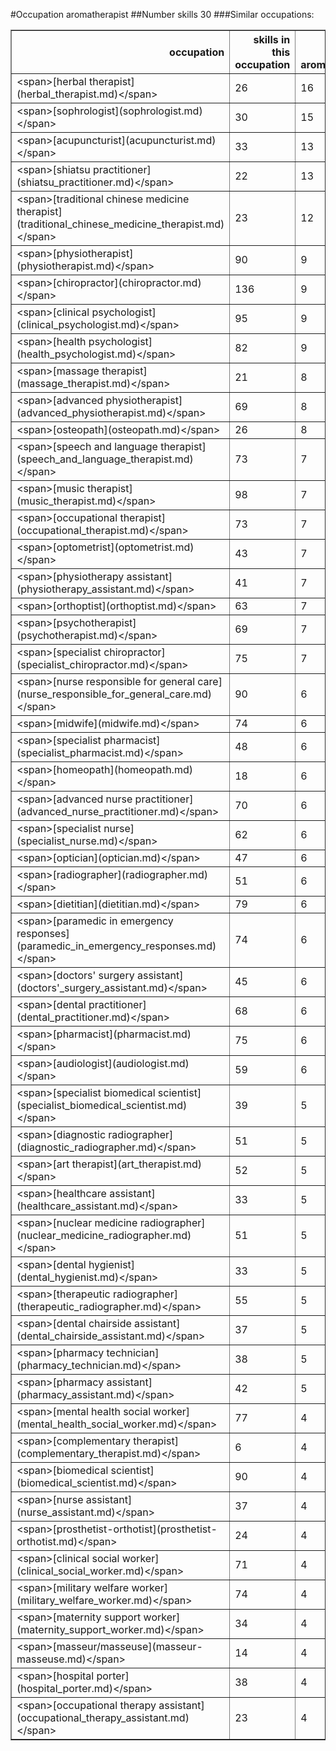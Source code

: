#Occupation aromatherapist
##Number skills 30
###Similar occupations:
<table border="1" class="dataframe">
  <thead>
    <tr style="text-align: right;">
      <th>occupation</th>
      <th>skills in this occupation</th>
      <th>skills that match aromatherapist</th>
      <th>percentage match with aromatherapist</th>
      <th>skills not in aromatherapist</th>
    </tr>
  </thead>
  <tbody>
    <tr>
      <td>&lt;span&gt;[herbal therapist](herbal_therapist.md)&lt;/span&gt;</td>
      <td>26</td>
      <td>16</td>
      <td>0.533333</td>
      <td>10</td>
    </tr>
    <tr>
      <td>&lt;span&gt;[sophrologist](sophrologist.md)&lt;/span&gt;</td>
      <td>30</td>
      <td>15</td>
      <td>0.500000</td>
      <td>15</td>
    </tr>
    <tr>
      <td>&lt;span&gt;[acupuncturist](acupuncturist.md)&lt;/span&gt;</td>
      <td>33</td>
      <td>13</td>
      <td>0.433333</td>
      <td>20</td>
    </tr>
    <tr>
      <td>&lt;span&gt;[shiatsu practitioner](shiatsu_practitioner.md)&lt;/span&gt;</td>
      <td>22</td>
      <td>13</td>
      <td>0.433333</td>
      <td>9</td>
    </tr>
    <tr>
      <td>&lt;span&gt;[traditional chinese medicine therapist](traditional_chinese_medicine_therapist.md)&lt;/span&gt;</td>
      <td>23</td>
      <td>12</td>
      <td>0.400000</td>
      <td>11</td>
    </tr>
    <tr>
      <td>&lt;span&gt;[physiotherapist](physiotherapist.md)&lt;/span&gt;</td>
      <td>90</td>
      <td>9</td>
      <td>0.300000</td>
      <td>81</td>
    </tr>
    <tr>
      <td>&lt;span&gt;[chiropractor](chiropractor.md)&lt;/span&gt;</td>
      <td>136</td>
      <td>9</td>
      <td>0.300000</td>
      <td>127</td>
    </tr>
    <tr>
      <td>&lt;span&gt;[clinical psychologist](clinical_psychologist.md)&lt;/span&gt;</td>
      <td>95</td>
      <td>9</td>
      <td>0.300000</td>
      <td>86</td>
    </tr>
    <tr>
      <td>&lt;span&gt;[health psychologist](health_psychologist.md)&lt;/span&gt;</td>
      <td>82</td>
      <td>9</td>
      <td>0.300000</td>
      <td>73</td>
    </tr>
    <tr>
      <td>&lt;span&gt;[massage therapist](massage_therapist.md)&lt;/span&gt;</td>
      <td>21</td>
      <td>8</td>
      <td>0.266667</td>
      <td>13</td>
    </tr>
    <tr>
      <td>&lt;span&gt;[advanced physiotherapist](advanced_physiotherapist.md)&lt;/span&gt;</td>
      <td>69</td>
      <td>8</td>
      <td>0.266667</td>
      <td>61</td>
    </tr>
    <tr>
      <td>&lt;span&gt;[osteopath](osteopath.md)&lt;/span&gt;</td>
      <td>26</td>
      <td>8</td>
      <td>0.266667</td>
      <td>18</td>
    </tr>
    <tr>
      <td>&lt;span&gt;[speech and language therapist](speech_and_language_therapist.md)&lt;/span&gt;</td>
      <td>73</td>
      <td>7</td>
      <td>0.233333</td>
      <td>66</td>
    </tr>
    <tr>
      <td>&lt;span&gt;[music therapist](music_therapist.md)&lt;/span&gt;</td>
      <td>98</td>
      <td>7</td>
      <td>0.233333</td>
      <td>91</td>
    </tr>
    <tr>
      <td>&lt;span&gt;[occupational therapist](occupational_therapist.md)&lt;/span&gt;</td>
      <td>73</td>
      <td>7</td>
      <td>0.233333</td>
      <td>66</td>
    </tr>
    <tr>
      <td>&lt;span&gt;[optometrist](optometrist.md)&lt;/span&gt;</td>
      <td>43</td>
      <td>7</td>
      <td>0.233333</td>
      <td>36</td>
    </tr>
    <tr>
      <td>&lt;span&gt;[physiotherapy assistant](physiotherapy_assistant.md)&lt;/span&gt;</td>
      <td>41</td>
      <td>7</td>
      <td>0.233333</td>
      <td>34</td>
    </tr>
    <tr>
      <td>&lt;span&gt;[orthoptist](orthoptist.md)&lt;/span&gt;</td>
      <td>63</td>
      <td>7</td>
      <td>0.233333</td>
      <td>56</td>
    </tr>
    <tr>
      <td>&lt;span&gt;[psychotherapist](psychotherapist.md)&lt;/span&gt;</td>
      <td>69</td>
      <td>7</td>
      <td>0.233333</td>
      <td>62</td>
    </tr>
    <tr>
      <td>&lt;span&gt;[specialist chiropractor](specialist_chiropractor.md)&lt;/span&gt;</td>
      <td>75</td>
      <td>7</td>
      <td>0.233333</td>
      <td>68</td>
    </tr>
    <tr>
      <td>&lt;span&gt;[nurse responsible for general care](nurse_responsible_for_general_care.md)&lt;/span&gt;</td>
      <td>90</td>
      <td>6</td>
      <td>0.200000</td>
      <td>84</td>
    </tr>
    <tr>
      <td>&lt;span&gt;[midwife](midwife.md)&lt;/span&gt;</td>
      <td>74</td>
      <td>6</td>
      <td>0.200000</td>
      <td>68</td>
    </tr>
    <tr>
      <td>&lt;span&gt;[specialist pharmacist](specialist_pharmacist.md)&lt;/span&gt;</td>
      <td>48</td>
      <td>6</td>
      <td>0.200000</td>
      <td>42</td>
    </tr>
    <tr>
      <td>&lt;span&gt;[homeopath](homeopath.md)&lt;/span&gt;</td>
      <td>18</td>
      <td>6</td>
      <td>0.200000</td>
      <td>12</td>
    </tr>
    <tr>
      <td>&lt;span&gt;[advanced nurse practitioner](advanced_nurse_practitioner.md)&lt;/span&gt;</td>
      <td>70</td>
      <td>6</td>
      <td>0.200000</td>
      <td>64</td>
    </tr>
    <tr>
      <td>&lt;span&gt;[specialist nurse](specialist_nurse.md)&lt;/span&gt;</td>
      <td>62</td>
      <td>6</td>
      <td>0.200000</td>
      <td>56</td>
    </tr>
    <tr>
      <td>&lt;span&gt;[optician](optician.md)&lt;/span&gt;</td>
      <td>47</td>
      <td>6</td>
      <td>0.200000</td>
      <td>41</td>
    </tr>
    <tr>
      <td>&lt;span&gt;[radiographer](radiographer.md)&lt;/span&gt;</td>
      <td>51</td>
      <td>6</td>
      <td>0.200000</td>
      <td>45</td>
    </tr>
    <tr>
      <td>&lt;span&gt;[dietitian](dietitian.md)&lt;/span&gt;</td>
      <td>79</td>
      <td>6</td>
      <td>0.200000</td>
      <td>73</td>
    </tr>
    <tr>
      <td>&lt;span&gt;[paramedic in emergency responses](paramedic_in_emergency_responses.md)&lt;/span&gt;</td>
      <td>74</td>
      <td>6</td>
      <td>0.200000</td>
      <td>68</td>
    </tr>
    <tr>
      <td>&lt;span&gt;[doctors' surgery assistant](doctors'_surgery_assistant.md)&lt;/span&gt;</td>
      <td>45</td>
      <td>6</td>
      <td>0.200000</td>
      <td>39</td>
    </tr>
    <tr>
      <td>&lt;span&gt;[dental practitioner](dental_practitioner.md)&lt;/span&gt;</td>
      <td>68</td>
      <td>6</td>
      <td>0.200000</td>
      <td>62</td>
    </tr>
    <tr>
      <td>&lt;span&gt;[pharmacist](pharmacist.md)&lt;/span&gt;</td>
      <td>75</td>
      <td>6</td>
      <td>0.200000</td>
      <td>69</td>
    </tr>
    <tr>
      <td>&lt;span&gt;[audiologist](audiologist.md)&lt;/span&gt;</td>
      <td>59</td>
      <td>6</td>
      <td>0.200000</td>
      <td>53</td>
    </tr>
    <tr>
      <td>&lt;span&gt;[specialist biomedical scientist](specialist_biomedical_scientist.md)&lt;/span&gt;</td>
      <td>39</td>
      <td>5</td>
      <td>0.166667</td>
      <td>34</td>
    </tr>
    <tr>
      <td>&lt;span&gt;[diagnostic radiographer](diagnostic_radiographer.md)&lt;/span&gt;</td>
      <td>51</td>
      <td>5</td>
      <td>0.166667</td>
      <td>46</td>
    </tr>
    <tr>
      <td>&lt;span&gt;[art therapist](art_therapist.md)&lt;/span&gt;</td>
      <td>52</td>
      <td>5</td>
      <td>0.166667</td>
      <td>47</td>
    </tr>
    <tr>
      <td>&lt;span&gt;[healthcare assistant](healthcare_assistant.md)&lt;/span&gt;</td>
      <td>33</td>
      <td>5</td>
      <td>0.166667</td>
      <td>28</td>
    </tr>
    <tr>
      <td>&lt;span&gt;[nuclear medicine radiographer](nuclear_medicine_radiographer.md)&lt;/span&gt;</td>
      <td>51</td>
      <td>5</td>
      <td>0.166667</td>
      <td>46</td>
    </tr>
    <tr>
      <td>&lt;span&gt;[dental hygienist](dental_hygienist.md)&lt;/span&gt;</td>
      <td>33</td>
      <td>5</td>
      <td>0.166667</td>
      <td>28</td>
    </tr>
    <tr>
      <td>&lt;span&gt;[therapeutic radiographer](therapeutic_radiographer.md)&lt;/span&gt;</td>
      <td>55</td>
      <td>5</td>
      <td>0.166667</td>
      <td>50</td>
    </tr>
    <tr>
      <td>&lt;span&gt;[dental chairside assistant](dental_chairside_assistant.md)&lt;/span&gt;</td>
      <td>37</td>
      <td>5</td>
      <td>0.166667</td>
      <td>32</td>
    </tr>
    <tr>
      <td>&lt;span&gt;[pharmacy technician](pharmacy_technician.md)&lt;/span&gt;</td>
      <td>38</td>
      <td>5</td>
      <td>0.166667</td>
      <td>33</td>
    </tr>
    <tr>
      <td>&lt;span&gt;[pharmacy assistant](pharmacy_assistant.md)&lt;/span&gt;</td>
      <td>42</td>
      <td>5</td>
      <td>0.166667</td>
      <td>37</td>
    </tr>
    <tr>
      <td>&lt;span&gt;[mental health social worker](mental_health_social_worker.md)&lt;/span&gt;</td>
      <td>77</td>
      <td>4</td>
      <td>0.133333</td>
      <td>73</td>
    </tr>
    <tr>
      <td>&lt;span&gt;[complementary therapist](complementary_therapist.md)&lt;/span&gt;</td>
      <td>6</td>
      <td>4</td>
      <td>0.133333</td>
      <td>2</td>
    </tr>
    <tr>
      <td>&lt;span&gt;[biomedical scientist](biomedical_scientist.md)&lt;/span&gt;</td>
      <td>90</td>
      <td>4</td>
      <td>0.133333</td>
      <td>86</td>
    </tr>
    <tr>
      <td>&lt;span&gt;[nurse assistant](nurse_assistant.md)&lt;/span&gt;</td>
      <td>37</td>
      <td>4</td>
      <td>0.133333</td>
      <td>33</td>
    </tr>
    <tr>
      <td>&lt;span&gt;[prosthetist-orthotist](prosthetist-orthotist.md)&lt;/span&gt;</td>
      <td>24</td>
      <td>4</td>
      <td>0.133333</td>
      <td>20</td>
    </tr>
    <tr>
      <td>&lt;span&gt;[clinical social worker](clinical_social_worker.md)&lt;/span&gt;</td>
      <td>71</td>
      <td>4</td>
      <td>0.133333</td>
      <td>67</td>
    </tr>
    <tr>
      <td>&lt;span&gt;[military welfare worker](military_welfare_worker.md)&lt;/span&gt;</td>
      <td>74</td>
      <td>4</td>
      <td>0.133333</td>
      <td>70</td>
    </tr>
    <tr>
      <td>&lt;span&gt;[maternity support worker](maternity_support_worker.md)&lt;/span&gt;</td>
      <td>34</td>
      <td>4</td>
      <td>0.133333</td>
      <td>30</td>
    </tr>
    <tr>
      <td>&lt;span&gt;[masseur/masseuse](masseur-masseuse.md)&lt;/span&gt;</td>
      <td>14</td>
      <td>4</td>
      <td>0.133333</td>
      <td>10</td>
    </tr>
    <tr>
      <td>&lt;span&gt;[hospital porter](hospital_porter.md)&lt;/span&gt;</td>
      <td>38</td>
      <td>4</td>
      <td>0.133333</td>
      <td>34</td>
    </tr>
    <tr>
      <td>&lt;span&gt;[occupational therapy assistant](occupational_therapy_assistant.md)&lt;/span&gt;</td>
      <td>23</td>
      <td>4</td>
      <td>0.133333</td>
      <td>19</td>
    </tr>
  </tbody>
</table>
